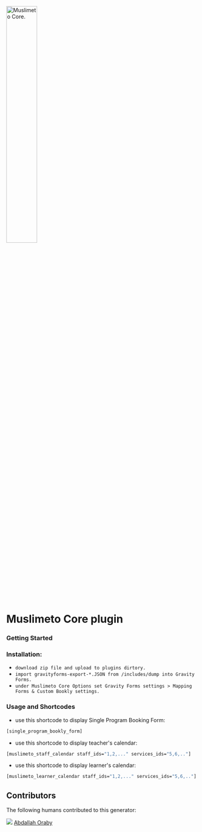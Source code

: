 <a href="https://muslimeto.com"><img src="https://muslimeto.com/wp-content/uploads/2021/08/muslimeto-logo-06.png" width="40%" alt="Muslimeto Core."></a>
# Muslimeto Core plugin


### Getting Started


### Installation:

* `download zip file and upload to plugins dirtory.`
* `import gravityforms-export-*.JSON from /includes/dump into Gravity Forms.`
* `under Muslimeto Core Options set Gravity Forms settings > Mapping Forms & Custom Bookly settings.`

### Usage and Shortcodes

- use this shortcode to display Single Program Booking Form:

```bash
[single_program_bookly_form]
```

- use this shortcode to display teacher's calendar:

```bash
[muslimeto_staff_calendar staff_ids="1,2,..." services_ids="5,6,.."]
```

- use this shortcode to display learner's calendar:

```bash
[muslimeto_learner_calendar staff_ids="1,2,..." services_ids="5,6,.."]
```



## Contributors
The following humans contributed to this generator:

![](https://avatars.githubusercontent.com/u/71422748?s=20&v=3) [Abdallah Oraby](https://github.com/abdallahoraby)
